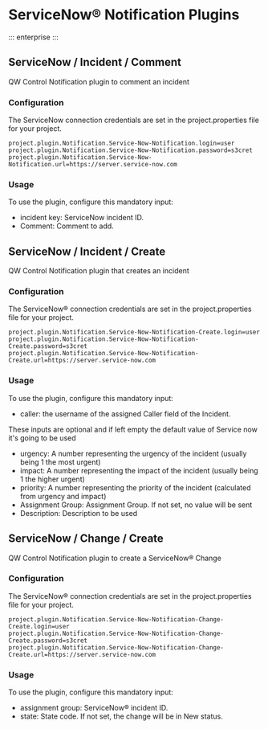 # ServiceNow&reg; Notification Plugins
::: enterprise
:::
<!---
Original:
http://support.qwsoftware.com/customer/en/portal/articles/2915300-servicenow-plugins)
--->

## ServiceNow / Incident / Comment

QW Control Notification plugin to comment an incident

### Configuration

The ServiceNow connection credentials are set in the project.properties file
for your project.

```
project.plugin.Notification.Service-Now-Notification.login=user
project.plugin.Notification.Service-Now-Notification.password=s3cret
project.plugin.Notification.Service-Now-Notification.url=https://server.service-now.com
```

### Usage

To use the plugin, configure this mandatory input:

- incident key: ServiceNow incident ID.
- Comment: Comment to add.

## ServiceNow / Incident / Create

QW Control Notification plugin that creates an incident

### Configuration

The ServiceNow&reg; connection credentials are set in the project.properties file
for your project.

```
project.plugin.Notification.Service-Now-Notification-Create.login=user
project.plugin.Notification.Service-Now-Notification-Create.password=s3cret
project.plugin.Notification.Service-Now-Notification-Create.url=https://server.service-now.com
```

### Usage

To use the plugin, configure this mandatory input:

- caller: the username of the assigned Caller field of the Incident.

These inputs are optional and if left empty the default value of Service now it's going to be used

- urgency: A number representing the urgency of the incident (usually being 1 the most urgent)
- impact: A number representing the impact of the incident (usually being 1 the higher urgent)
- priority: A number representing the priority of the incident (calculated from urgency and impact)
- Assignment Group: Assignment Group. If not set, no value will be sent
- Description: Description to be used

## ServiceNow / Change / Create

QW Control Notification plugin to create a ServiceNow&reg; Change

### Configuration

The ServiceNow&reg; connection credentials are set in the project.properties file
for your project.

```
project.plugin.Notification.Service-Now-Notification-Change-Create.login=user
project.plugin.Notification.Service-Now-Notification-Change-Create.password=s3cret
project.plugin.Notification.Service-Now-Notification-Change-Create.url=https://server.service-now.com
```

### Usage

To use the plugin, configure this mandatory input:

- assignment group: ServiceNow&reg; incident ID.
- state: State code. If not set, the change will be in New status.
